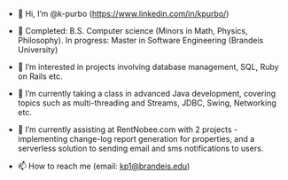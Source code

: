 - 👋 Hi, I’m @k-purbo (https://www.linkedin.com/in/kpurbo/)

- 🏫 Completed: B.S. Computer science (Minors in Math, Physics, Philosophy). In progress: Master in Software Engineering (Brandeis University)

- 👀 I’m interested in projects involving database management, SQL, Ruby on Rails etc. 

- 🌱 I’m currently taking a class in advanced Java development, covering topics such as multi-threading and Streams, JDBC, Swing, Networking etc.

- 💞️ I’m currently assisting at RentNobee.com with 2 projects - implementing change-log report generation for properties, and a serverless solution to sending email and sms notifications to users.

- 📫 How to reach me (email: kp1@brandeis.edu)

<!---
k-purbo/k-purbo is a ✨ special ✨ repository because its `README.md` (this file) appears on your GitHub profile.
You can click the Preview link to take a look at your changes.
--->
